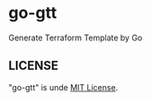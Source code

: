 # go-gtt

Generate Terraform Template by Go

## LICENSE

"go-gtt" is unde [MIT License](./LICENSE).

